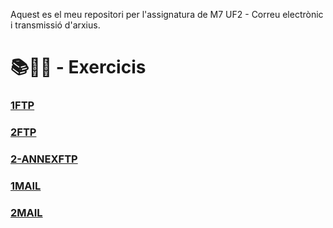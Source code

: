 Aquest es el meu repositori per l'assignatura de M7 UF2 - Correu electrònic i transmissió d'arxius.

# 📚📝💾 - Exercicis 
### [1FTP](1FTP.pdf)
### [2FTP](2FTP.pdf)
### [2-ANNEXFTP](ANNEX-FTP.pdf)
### [1MAIL](MAIL1.pdf)
### [2MAIL](2email.pdf)
